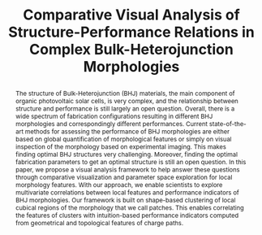 ---
# this file is written in YAML http://docs.ansible.com/ansible/latest/YAMLSyntax.html
# all lines with a leading sharp are comments and will not be compiled
# longer blocks of text should start with a a leading > to escape all special characters
  
# URL handle for generated webpage
slug:       bhjanalysis

#specifies layout to be used for page generation (do not modify)
layout:     publication

#publication title
title:      >
   Comparative Visual Analysis of Structure-Performance Relations in Complex Bulk-Heterojunction Morphologies

#include in selected publications on front page (optional, delete line if not applicable)
display: selected

#list all publication authors in correct order
authors:
 - Amal Aboulhassan
 - Ronell Sicat
 - Daniel Baum
 - Olga Wodo
 - Markus Hadwiger 
 
#insert publication venue (displayed on publication page)
venue:      >
   Computer Graphics Forum, Vol.36, No.3 (Proceedings Eurographics/IEEE Symposium on Visualization, Eurovis 2017), pp. 329-339
   
#insert short venue (displayed in box in publication list)
shortvenue: >
   Eurovis 2017

#specify publication year
year:       2017

#insert abstract of publication
abstract:   >
   The structure of Bulk-Heterojunction (BHJ) materials, the main component of organic photovoltaic solar cells, is very complex, and the relationship between structure and performance is still largely an open question. Overall, there is a wide spectrum of fabrication configurations resulting in different BHJ morphologies and correspondingly different performances. Current state-of-the-art methods for assessing the performance of BHJ morphologies are either based on global quantification of morphological features or simply on visual inspection of the morphology based on experimental imaging. This makes finding optimal BHJ structures very challenging. Moreover, finding the optimal fabrication parameters to get an optimal structure is still an open question. In this paper, we propose a visual analysis framework to help answer these questions through comparative visualization and parameter space exploration for local morphology features. With our approach, we enable scientists to explore multivariate correlations between local features and performance indicators of BHJ morphologies. Our framework is built on shape-based clustering of local cubical regions of the morphology that we call patches. This enables correlating the features of clusters with intuition-based performance indicators computed from geometrical and topological features of charge paths.

#link to hi-res teaser image of publication (please make sure the image is wide, e.g. aspect ratio between 4:2 and 4:1) 
teaser:     './publications/2017_aboulhassan_bhjanalysis.jpg'

#link to smaller thumbnail image of publication (please make sure the aspect ratio is 3:2, suggested size is 150x100px)
thumbnail:  './publications/2017_aboulhassan_thumbnail.png'

#link to publication video (optional): you can either upload the video to our website (insert local link) or host it on youtube or vimeo (in this case insert the youtube/vimeo link)
#video:      'https://www.youtube.com/watch?v=xxxxxx'

#link to publication pdf (optional)
pdf:        './publications/2017_aboulhassan_bhjanalysis.pdf'

#insert citation. please format citation by inserting <br> at line breaks, &nbsp;&nbsp; will insert a tab character to prettify the citation
citation:   >
  @article{Aboulhassan2017BHJAnalysis,<br>
   &nbsp;&nbsp;author = {Aboulhassan, Amal and Sicat, Ronell and Baum, Daniel and Wodo, Olga and Hadwiger, Markus},<br>
   &nbsp;&nbsp;title = {Comparative Visual Analysis of Structure-Performance Relations in Complex Bulk-Heterojunction Morphologies},<br>
   &nbsp;&nbsp;journal = {Computer Graphics Forum (Proceedings Eurographics/IEEE Symposium on Visualization, Eurovis 2017},<br>
   &nbsp;&nbsp;volume = {36},<br>
   &nbsp;&nbsp;number = {3},<br>
   &nbsp;&nbsp;pages = {329--339},<br>
   &nbsp;&nbsp;year = {2017}<br>
  }

#insert links to additional material for the publication (optional)
#links need a title, a URL and a type (this defines the link icon) which can be one of the following values: code, archive, files, slides or text (this is the default icon)
#links: 
# - title: ExampleCode
#   type:  code
#   url:   './publications/supplementary1.zip' 
# - title: ExampleSlides
#   type:  slides
#   url:   './publications/presentation.pptx' 

#don't forget the leading and trailing --- in a YAML file
---